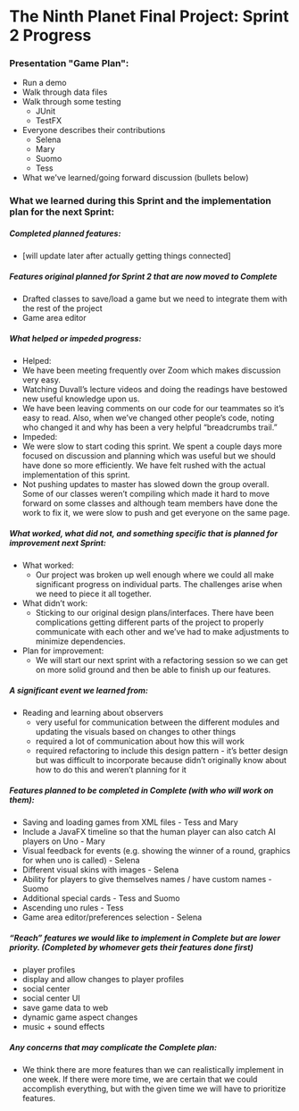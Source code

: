 # The Ninth Planet Final Project: Sprint 2 Progress

### Presentation "Game Plan":
* Run a demo
* Walk through data files
* Walk through some testing
    * JUnit
    * TestFX
* Everyone describes their contributions
    * Selena
    * Mary
    * Suomo
    * Tess
* What we've learned/going forward discussion (bullets below)

### What we learned during this Sprint and the implementation plan for the next Sprint:

##### Completed planned features:
* [will update later after actually getting things connected]

##### Features original planned for Sprint 2 that are now moved to Complete
* Drafted classes to save/load a game but we need to integrate them with the rest of the project
* Game area editor

##### What helped or impeded progress:
* Helped:
* We have been meeting frequently over Zoom which makes discussion very easy.
* Watching Duvall’s lecture videos and doing the readings have bestowed new useful knowledge upon us.
* We have been leaving comments on our code for our teammates so it’s easy to read. Also, when we’ve changed other people’s code, noting who changed it and why has been a very helpful “breadcrumbs trail.”
* Impeded:
* We were slow to start coding this sprint. We spent a couple days more focused on discussion and planning which was useful but we should have done so more efficiently. We have felt rushed with the actual implementation of this sprint.	
* Not pushing updates to master has slowed down the group overall. Some of our classes weren’t compiling which made it hard to move forward on some classes and although team members have done the work to fix it, we were slow to push and get everyone on the same page.

##### What worked, what did not, and something specific that is planned for improvement next Sprint:
* What worked:
	* Our project was broken up well enough where we could all make significant progress on individual parts. The challenges arise when we need to piece it all together.
* What didn’t work:
	* Sticking to our original design plans/interfaces. There have been complications getting different parts of the project to properly communicate with each other and we’ve had to make adjustments to minimize dependencies.
* Plan for improvement:
	* We will start our next sprint with a refactoring session so we can get on more solid ground and then be able to finish up our features.

##### A significant event we learned from:
* Reading and learning about observers
    * very useful for communication between the different modules and updating the visuals based on changes to other things
    * required a lot of communication about how this will work
    * required refactoring to include this design pattern - it’s better design but was difficult to incorporate because didn’t originally know about how to do this and weren’t planning for it

##### Features planned to be completed in Complete (with who will work on them):
* Saving and loading games from XML files - Tess and Mary
* Include a JavaFX timeline so that the human player can also catch AI players on Uno - Mary
* Visual feedback for events (e.g. showing the winner of a round, graphics for when uno is called) - Selena
* Different visual skins with images - Selena
* Ability for players to give themselves names / have custom names - Suomo
* Additional special cards - Tess and Suomo
* Ascending uno rules - Tess
* Game area editor/preferences selection - Selena

##### “Reach” features we would like to implement in Complete but are lower priority. (Completed by whomever gets their features done first)
* player profiles
* display and allow changes to player profiles
* social center
* social center UI
* save game data to web
* dynamic game aspect changes
* music + sound effects

##### Any concerns that may complicate the Complete plan:
* We think there are more features than we can realistically implement in one week. If there were more time, we are certain that we could accomplish everything, but with the given time we will have to prioritize features.